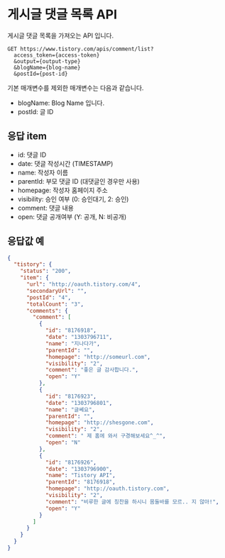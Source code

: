 # 게시글 댓글 목록 API

게시글 댓글 목록을 가져오는 API 입니다.

```
GET https://www.tistory.com/apis/comment/list?
  access_token={access-token}
  &output={output-type}
  &blogName={blog-name}
  &postId={post-id}
```

기본 매개변수를 제외한 매개변수는 다음과 같습니다.

- blogName: Blog Name 입니다.
- postId: 글 ID

## 응답 item

- id: 댓글 ID
- date: 댓글 작성시간 (TIMESTAMP)
- name: 작성자 이름
- parentId: 부모 댓글 ID (대댓글인 경우만 사용)
- homepage: 작성자 홈페이지 주소
- visibility: 승인 여부 (0: 승인대기, 2: 승인)
- comment: 댓글 내용
- open: 댓글 공개여부 (Y: 공개, N: 비공개)

## 응답값 예

```json
{
  "tistory": {
    "status": "200",
    "item": {
      "url": "http://oauth.tistory.com/4",
      "secondaryUrl": "",
      "postId": "4",
      "totalCount": "3",
      "comments": {
        "comment": [
          {
            "id": "8176918",
            "date": "1303796711",
            "name": "지나다가",
            "parentId": "",
            "homepage": "http://someurl.com",
            "visibility": "2",
            "comment": "좋은 글 감사합니다.",
            "open": "Y"
          },
          {
            "id": "8176923",
            "date": "1303796801",
            "name": "글쎄요",
            "parentId": "",
            "homepage": "http://shesgone.com",
            "visibility": "2",
            "comment": " 제 홈에 와서 구경해보세요^_^",
            "open": "N"
          },
          {
            "id": "8176926",
            "date": "1303796900",
            "name": "Tistory API",
            "parentId": "8176918",
            "homepage": "http://oauth.tistory.com",
            "visibility": "2",
            "comment": "비루한 글에 칭찬을 하시니 몸둘바를 모르.. 지 않아!",
            "open": "Y"
          }
        ]
      }
    }
  }
}
```
